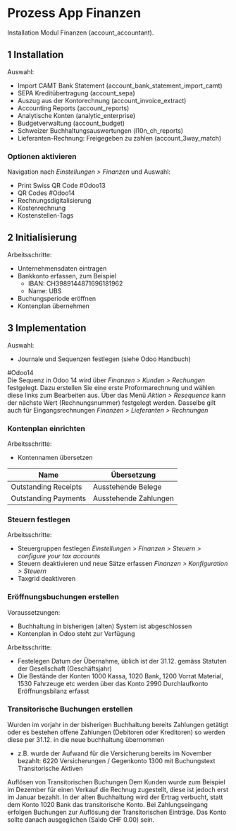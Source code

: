 # Prozess App Finanzen
Installation Modul Finanzen (account_accountant).

## 1 Installation

Auswahl:
* Import CAMT Bank Statement (account_bank_statement_import_camt)
* SEPA Kreditübertragung (account_sepa)
* Auszug aus der Kontorechnung (account_invoice_extract)
* Accounting Reports (account_reports)
* Analytische Konten (analytic_enterprise)
* Budgetverwaltung (account_budget)
* Schweizer Buchhaltungsauswertungen (l10n_ch_reports)
* Lieferanten-Rechnung: Freigegeben zu zahlen (account_3way_match)

### Optionen aktivieren
Navigation nach *Einstellungen > Finanzen* und Auswahl:
* Print Swiss QR Code #Odoo13 
* QR Codes #Odoo14
* Rechnungsdigitalisierung
* Kostenrechnung
* Kostenstellen-Tags

## 2 Initialisierung

Arbeitsschritte:
*  Unternehmensdaten eintragen
*  Bankkonto erfassen, zum Beispiel
	*  IBAN: CH3989144871696181962
	*  Name: UBS
*  Buchungsperiode eröffnen
*  Kontenplan übernehmen

## 3 Implementation
Auswahl:
* Journale und Sequenzen festlegen (siehe Odoo Handbuch)

#Odoo14  
Die Sequenz in Odoo 14 wird über *Finanzen > Kunden > Rechungen* festgelegt. Dazu erstellen Sie eine erste Proformarechnung und wählen diese links zum Bearbeiten aus. Über das Menü *Aktion > Resequence* kann der nächste Wert (Rechnungsnummer) festgelegt werden. Dasselbe gilt auch für Eingangsrechnungen *Finanzen > Lieferanten > Rechnungen*

### Kontenplan einrichten

Arbeitsschritte:
* Kontennamen übersetzen

Name | Übersetzung
-|-
Outstanding Receipts | Ausstehende Belege
Outstanding Payments | Ausstehende Zahlungen

### Steuern festlegen

Arbeitsschritte:
* Steuergruppen festlegen *Einstellungen > Finanzen > Steuern > configure your tax accounts*
* Steuern deaktivieren und neue Sätze erfassen *Finanzen > Konfiguration > Steuern*
* Taxgrid deaktiveren

### Eröffnungsbuchungen erstellen
Voraussetzungen:
* Buchhaltung in bisherigen (alten) System ist abgeschlossen
* Kontenplan in Odoo steht zur Verfügung

Arbeitsschritte:
* Festelegen Datum der Übernahme, üblich ist der 31.12. gemäss Statuten der Gesellschaft (Geschäftsjahr)
* Die Bestände der Konten 1000 Kassa, 1020 Bank, 1200 Vorrat Material, 1530 Fahrzeuge etc werden über das Konto 2990 Durchlaufkonto Eröffnungsbilanz erfasst

### Transitorische Buchungen erstellen
Wurden im vorjahr in der bisherigen Buchhaltung bereits Zahlungen getätigt oder es bestehen offene Zahlungen (Debitoren oder Kreditoren) so werden diese per 31.12. in die neue buchhaltung übernommen
* z.B. wurde der Aufwand für die Versicherung bereits im November bezahlt: 
	6220 Versicherungen / Gegenkonto 1300 mit Buchungstext Transitorische Aktiven 

Auflösen von Transitorischen Buchungen
Dem Kunden wurde zum Beispiel im Dezember für einen Verkauf die Rechnug zugestellt, diese ist jedoch erst im Januar bezahlt. In der alten Buchhaltung wird der Ertrag verbucht, statt dem Konto 1020 Bank das transitorische Konto. Bei Zahlungseingang erfolgen Buchungen zur Auflösung der Transitorischen Einträge. Das Konto sollte danach ausgeglichen (Saldo CHF 0.00) sein. 
